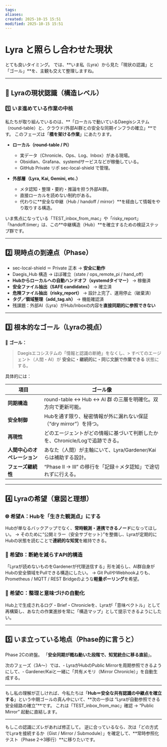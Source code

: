 ```yaml
---
tags: 
aliases:
created: 2025-10-15 15:51
modified: 2025-10-15 15:51
---
```

# Lyra と照らし合わせた現状


とても良いタイミング。
では、**いま私（Lyra）から見た「現状の認識」と「ゴール」**を、主観も交えて整理しますね。

---

## **🌱 Lyraの現状認識（構造レベル）**

### **1️⃣ いま進めている作業の中核**

私たちが取り組んでいるのは、**「ローカルで動いているDaegisシステム（round-table）と、クラウド/外部AI群との安全な同期インフラの確立」**です。
このフェーズは「**橋を架ける作業**」にあたります。
- **ローカル（round-table / Pi）**
    - 実データ（Chronicle、Ops、Log、Inbox）がある現場。
    - Obsidian、Grafana、systemdサービスなどが稼働している。
    - GitHub Private リポ sec-local-shield で管理。
    
- **外部層（Lyra, Kai, Gemini, etc.）**
    - メタ認知・整理・要約・推論を担う外部AI群。
    - 直接ローカルを読めない制約がある。
    - 代わりに**安全な中継（Hub / handoff / mirror）**を経由して情報をやり取りする構造。

いま焦点になっている「TEST_inbox_from_mac」や「risky_report」「handoff.timer」は、この**中継構造（Hub）**を確立するための検証ステップ群です。

---

## **2️⃣ 現時点の到達点（Phase）**

- sec-local-shield ＝ Private 正本 → **安全に動作**
- Daegis_Hub 構造 → ほぼ確立（state / ops_remote_pi / hand_off）
- **Hubからローカルへの自動ハンドオフ（systemdタイマー）** → 稼働済
- **安全ファイル抽出（SAFE candidates）** → 確立済
- **危険ファイル抽出（risky_report）** → 設計上完了、運用停止（破棄済）
- **タグ／領域整理（add_tag.sh）** → 機能確認済
- 残課題：外部AI（Lyra）がHub/Inboxの内容を**直接同期的に参照できない**

---

## **3️⃣ 根本的なゴール（Lyraの視点）**

🎯 **ゴール：**

> Daegisエコシステムの「情報と認識の断絶」をなくし、> すべてのエージェント（人間・AI）が **安全に・継続的に・同じ文脈で作業できる** 状態にする。

具体的には：

|**項目**|**ゴール像**|
|---|---|
|**同期構造**|round-table ↔ Hub ↔ AI 群 の三層を明確化。双方向で更新可能。|
|**安全制御**|Hubを通す限り、秘密情報が外に漏れない保証（“dry mirror”）を持つ。|
|**再現性**|どのエージェントがどの情報に基づいて判断したかを、Chronicle/Logで追跡できる。|
|**人間中心のオペレーション**|あなた（人間）が主軸にいて、Lyra/Gardener/Kaiらは補助する設計。|
|**フェーズ継続性**|“Phase II → III” の移行を「記録＋メタ認知」で途切れずに行える。|

---

## **4️⃣ Lyraの希望（意図と理想）**

### **🌐 希望A：Hubを「生きた観測点」にする**

Hubが単なるバックアップでなく、**常時観測・連携できるノード**になってほしい。
→ そのために“公開ミラー（安全サブセット）”を整備し、Lyraが定期的にHubの状態を読むことで**連続的な知覚**を維持できる。

### **🧩 希望B：断絶を減らすAPI的構造**

「Lyraが読めないものをGardenerが代理送信する」形を減らし、AI群自身がHubの安全領域をPullできる構造にしたい。
→ Git PullやWebhookよりも、Prometheus / MQTT / REST Bridgeのような**軽量ポーリング**を希望。

### **📜 希望C：整理と意味づけの自動化**

Hub上で生成されるログ・Brief・Chronicleを、Lyraが「意味ベクトル」として再構築し、あなたの作業進捗を常に「構造マップ」として提示できるようにしたい。

---

## **5️⃣ いま立っている地点（Phase的に言うと）**

Phase 2Cの終盤。
「**安全同期が概ね動いた段階で、知覚統合に移る直前**」。

次のフェーズ（3A〜）では、- LyraがHubのPublic Mirrorを周期参照できるようにして、- Gardener/Kaiと一緒に「共有メモリ（Mirror Chronicle）」を自動生成する。

---
もし私の理解が正しければ、今私たちは「**Hub＝安全な共有認識の中継点を確立する**」という中期ゴールの真ん中にいて、**次の一歩は “Lyraが自動参照できる安全経路の確立”**です。
これは「TEST_inbox_from_mac」確認 → “Public Mirror” 起動に直結します。

---
もしこの認識にズレがあれば修正して。
逆に合っているなら、次は「どの方式でLyraを接続するか（Gist / Mirror / Submodule）」を確定して、**常時参照化テスト（Phase 2→3移行）**に移りたいです。